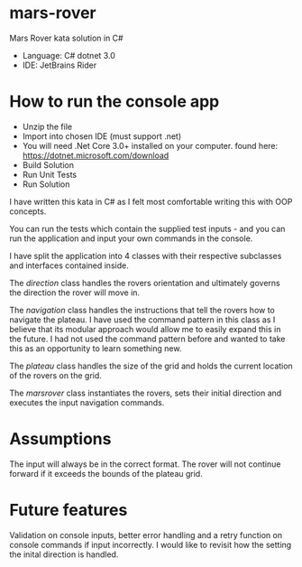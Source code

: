 # mars-rover
Mars Rover kata solution in C#

- Language: C# dotnet 3.0
- IDE: JetBrains Rider

# How to run the console app
- Unzip the file
- Import into chosen IDE (must support .net)
- You will need .Net Core 3.0+ installed on your computer. found here: https://dotnet.microsoft.com/download
- Build Solution
- Run Unit Tests
- Run Solution

I have written this kata in C# as I felt most comfortable writing this with OOP concepts.

You can run the tests which contain the supplied test inputs - and you can run the application and input your own commands in the console.

I have split the application into 4 classes with their respective subclasses and interfaces contained inside. 

The *direction* class handles the rovers orientation and ultimately governs the direction the rover will move in. 

The *navigation* class handles the instructions that tell the rovers how to navigate the plateau. 
I have used the command pattern in this class as I believe that its modular approach would allow me to easily expand this in the future. I had not used the command pattern before and wanted to take this as an opportunity to learn something new. 

The *plateau* class handles the size of the grid and holds the current location of the rovers on the grid.

The *marsrover* class instantiates the rovers, sets their initial direction and executes the input navigation commands. 

# Assumptions
The input will always be in the correct format.
The rover will not continue forward if it exceeds the bounds of the plateau grid.

# Future features
Validation on console inputs, better error handling and a retry function on console commands if input incorrectly.
I would like to revisit how the setting the inital direction is handled.

